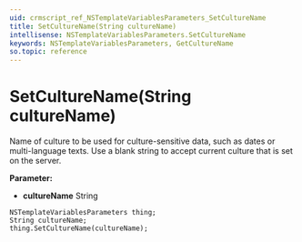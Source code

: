 ```yaml
---
uid: crmscript_ref_NSTemplateVariablesParameters_SetCultureName
title: SetCultureName(String cultureName)
intellisense: NSTemplateVariablesParameters.SetCultureName
keywords: NSTemplateVariablesParameters, GetCultureName
so.topic: reference
---
```


# SetCultureName(String cultureName)

Name of culture to be used for culture-sensitive data, such as dates or multi-language texts. Use a blank string to accept current culture that is set on the server.

**Parameter:** 
* **cultureName** String

```crmscript
NSTemplateVariablesParameters thing;
String cultureName;
thing.SetCultureName(cultureName);
```

